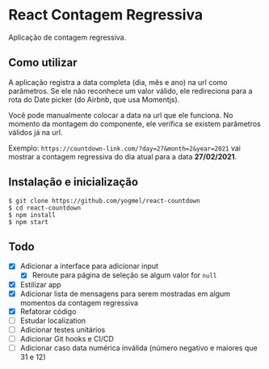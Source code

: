 # React Contagem Regressiva

Aplicação de contagem regressiva.

## Como utilizar

A aplicação registra a data completa (dia, mês e ano) na url como parâmetros. Se ele não reconhece um valor válido, ele redireciona para a rota do Date picker (do Airbnb, que usa Momentjs).

Você pode manualmente colocar a data na url que ele funciona. No momento da montagem do componente, ele verifica se existem parâmetros válidos já na url.

Exemplo:
`https://countdown-link.com/?day=27&month=2&year=2021` vai mostrar a contagem regressiva do dia atual para a data **27/02/2021**.

## Instalação e inicialização

```
$ git clone https://github.com/yogmel/react-countdown
$ cd react-countdown
$ npm install
$ npm start
```

## Todo

- [x] Adicionar a interface para adicionar input
  - [x] Reroute para página de seleção se algum valor for `null`
- [x] Estilizar app
- [x] Adicionar lista de mensagens para serem mostradas em algum momentos da contagem regressiva
- [x] Refatorar código
- [ ] Estudar localization
- [ ] Adicionar testes unitários
- [ ] Adicionar Git hooks e CI/CD
- [ ] Adicionar caso data numérica inválida (número negativo e maiores que 31 e 12)
